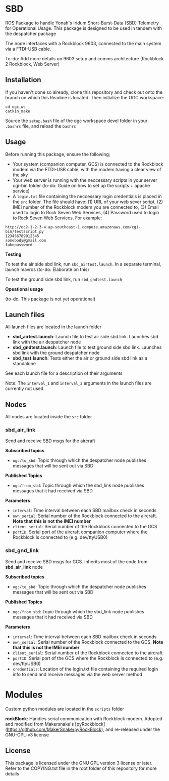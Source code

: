 # SBD

ROS Package to handle Yonah's Iridum Short-Burst-Data (SBD) Telemetry for Operational Usage. This package is designed to be used in tandem with the despatcher package

The node interfaces with a Rockblock 9603, connected to the main system via a FTDI-USB cable.

To-do: Add more details on 9603 setup and comms architecture (Rockblock 2 Rockblock, Web Server)

## Installation

If you haven't done so already, clone this repository and check out onto the branch on which this Readme is located. Then initialize the OGC workspace:

```
cd ogc_ws
catkin_make
```
Source the `setup.bash` file of the ogc workspace devel folder in your `.bashrc` file, and reload the `bashrc`

## Usage

Before running this package, ensure the following;

* Your system (companion computer, GCS) is connected to the Rockblock modem via the FTDI-USB cable, with the modem having a clear view of the sky
* Your web server is running with the neccessary scripts in your server cgi-bin folder (to-do: Guide on how to set up the scripts + apache service)
* A `login.txt` file containing the neccessary login credentials is placed in the `src` folder. The file should have: (1) URL of your web sever script, (2) IMEI number of the Rockblock modem you are connected to, (3) Email used to login to Rock Seven Web Services, (4) Password used to login to Rock Seven Web Services. For example:

```
http://ec2-1-2-3-4.ap-southeast-1.compute.amazonaws.com/cgi-bin/testscript.py
123456789012345
somebody@gmail.com
fakepassword
```

**Testing**

To test the air side sbd link, run `sbd_airtest.launch`. In a separate terminal, launch mavros (to-do: Elaborate on this)

To test the ground side sbd link, run `sbd_gndtest.launch`

**Opeational usage**

(to-do. This package is not yet operational)

## Launch files

All launch files are located in the launch folder

* **sbd_airtest.launch**: Launch file to test air side sbd link. Launches sbd link with the air despatcher node
* **sbd_gndtest.launch**: Launch file to test ground side sbd link. Launches sbd link with the ground despatcher node
* **sbd_test.launch**: Tests either the air or ground side sbd link as a standalone

See each launch file for a description of their arguments

Note: The `interval_1` and `interval_2` arguments in the launch files are currently not used

## Nodes

All nodes are located inside the `src` folder

### sbd_air_link

Send and receive SBD msgs for the aircraft

**Subscribed topics**

* `ogc/to_sbd`: Topic through which the despatcher node publishes messages that will be sent out via SBD

**Published Topics**

* `ogc/from_sbd`: Topic through which the sbd_link node publishes messages that it had received via SBD

**Parameters**

* `interval`: Time interval between each SBD mailbox check in seconds
* `own_serial`: Serial number of the Rockblock connected to the aircraft. **Note that this is not the IMEI number**
* `client_serial`: Serial number of the Rockblock connected to the GCS
* `portID`: Serial port of the aircraft companion computer where the Rockblock is connected to (e.g. dev/ttyUSB0)

### sbd_gnd_link

Send and receive SBD msgs for GCS. Inherits most of the code from **sbd_air_link** node

**Subscribed topics**

* `ogc/to_sbd`: Topic through which the despatcher node publishes messages that will be sent out via SBD

**Published Topics**

* `ogc/from_sbd`: Topic through which the sbd_link node publishes messages that it had received via SBD

**Parameters**

* `interval`: Time interval between each SBD mailbox check in seconds
* `own_serial`: Serial number of the Rockblock connected to the GCS. **Note that this is not the IMEI number**
* `client_serial`: Serial number of the Rockblock connected to the aircraft
* `portID`: Serial port of the GCS where the Rockblock is connected to (e.g. dev/ttyUSB0)
* `credentials`: Location of the login.txt file containing the required login info to send and receive messages via the web server method

# Modules

Custom python modules are located in the `scripts` folder

**rockBlock**: Handles serial communication with Rockblock modem. Adopted and modified from Makersnake's [pyRockblock] (https://github.com/MakerSnake/pyRockBlock), and re-released under the GNU-GPL-v3 license

## License

This package is licensed under the GNU GPL version 3 license or later. Refer to the COPYING.txt file in the root folder of this repository for more details